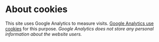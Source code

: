 About cookies
==============================================

This site uses Google Analytics to measure visits. [Google Analytics use cookies](https://developers.google.com/analytics/devguides/collection/analyticsjs/cookie-usage) for this purpose. *Google Analytics does not store any personal information about the website users.*

